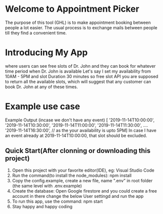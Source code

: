 # Welcome to Appointment Picker
The purpose of this tool (GHL) is to make appointment booking between people a lot easier. The
usual process is to exchange mails between people till they find a convenient time.

# Introducing My App
where users
can see free slots of Dr. John and they can book for whatever time period when Dr. John is
available
Let's say I set my availability from 10AM - 5PM and slot Duration 30 minutes so free slot API
you are supposed to return all the available slots, which will suggest that any customer can
book Dr. John at any of these times.

# Example use case
Example Output (incase we don't have any event)
[
'2019-11-14T10:00:00',
'2019-11-14T10:30:00',
'2019-11-14T11:00:00',
'2019-11-14T11:30:00',
....
'2019-11-14T16:30:00', // as the your availability is upto 5PM]
In case I have an event already at 2019-11-14T10:00:00, that slot should be excluded.


## Quick Start(After clonning or downloading this project)
1. Open this project with your favorite editor(IDE), eg: Visual Studio Code
2. Run the command(to install the node_modules): npm install
3. Copy the config.example, create a new file, name ".env" in root folder (the same level     with .env.example) 
4. Create the database: Open Google firestore and you could create a free account in there change the below User settingd and run the app
6. To run this app, use the command: npm start
7. Stay happy and happy coding